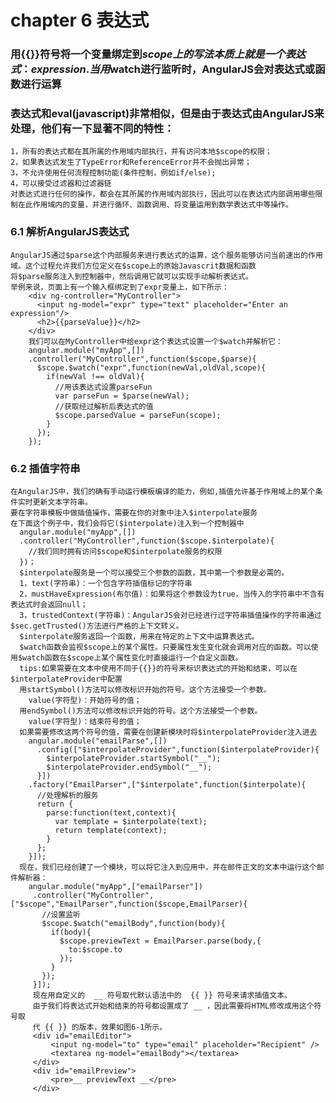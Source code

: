 # chapter 6 表达式

### 用{{}}符号将一个变量绑定到$scope上的写法本质上就是一个表达式：{{expression}}.当用$watch进行监听时，AngularJS会对表达式或函数进行运算
### 表达式和eval(javascript)非常相似，但是由于表达式由AngularJS来处理，他们有一下显著不同的特性：
    1，所有的表达式都在其所属的作用域内部执行，并有访问本地$scope的权限；
    2，如果表达式发生了TypeError和ReferenceError并不会抛出异常；
    3，不允许使用任何流程控制功能(条件控制，例如if/else);
    4，可以接受过滤器和过滤器链
    对表达式进行任何的操作，都会在其所属的作用域内部执行，因此可以在表达式内部调用哪些限制在此作用域内的变量，并进行循环、函数调用、将变量运用到数学表达式中等操作。
### 6.1 解析AngularJS表达式
    AngularJS通过$parse这个内部服务来进行表达式的运算，这个服务能够访问当前速出的作用域。这个过程允许我们方位定义在$scope上的原始Javascrit数据和函数
    将$parse服务注入到控制器中，然后调用它就可以实现手动解析表达式。
    举例来说，页面上有一个输入框绑定到了expr变量上，如下所示：
        <div ng-controller="MyController">
          <input ng-model="expr" type="text" placeholder="Enter an expression"/>
          <h2>{{parseValue}}</h2>
        </div>
        我们可以在MyController中给expr这个表达式设置一个$watch并解析它：
        angular.module("myApp",[])
        .controller("MyController",function($scope,$parse){
          $scope.$watch("expr",function(newVal,oldVal,scope){
            if(newVal !== oldVal){
              //用该表达式设置parseFun
              var parseFun = $parse(newVal);
              //获取经过解析后表达式的值
              $scope.parsedValue = parseFun(scope);
            }
          });
        });
### 6.2 插值字符串
    在AngularJS中，我们的确有手动运行模板编译的能力，例如,插值允许基于作用域上的某个条件实时更新文本字符串。
    要在字符串模板中做插值操作，需要在你的对象中注入$interpolate服务
    在下面这个例子中，我们会将它($interpolate)注入到一个控制器中
      angular.module("myApp",[])
      .controller("MyController",function($scope.$interpolate){
        //我们同时拥有访问$scope和$interpolate服务的权限
      })；
      $interpolate服务是一个可以接受三个参数的函数，其中第一个参数是必需的。
      1，text(字符串)：一个包含字符插值标记的字符串
      2，mustHaveExpression(布尔值)：如果将这个参数设为true，当传入的字符串中不含有表达式时会返回null；
      3，trustedContext(字符串)：AngularJS会对已经进行过字符串插值操作的字符串通过$sec.getTrusted()方法进行严格的上下文转义。
      $interpolate服务返回一个函数，用来在特定的上下文中运算表达式。
      $watch函数会监视$scope上的某个属性。只要属性发生变化就会调用对应的函数。可以使用$watch函数在$scope上某个属性变化时直接运行一个自定义函数。
      tips:如果需要在文本中使用不同于{{}}的符号来标识表达式的开始和结束，可以在 $interpolateProvider中配置
      用startSymbol()方法可以修改标识开始的符号。这个方法接受一个参数。
        value(字符型)：开始符号的值；
      用endSymbol()方法可以修改标识开始的符号。这个方法接受一个参数。
        value(字符型)：结束符号的值；
      如果需要修改这两个符号的值，需要在创建新模块时将$interpolateProvider注入进去
        angular.module("emailParse",[])
          .config(["$interpolateProvider",function($interpolateProvider){
            $interpolateProvider.startSymbol("__");
            $interpolateProvider.endSymbol("__");            
          }])
        .factory("EmailParser",["$interpolate",function($interpolate){
          //处理解析的服务
          return {
            parse:function(text,context){
              var template = $interpolate(text);
              return template(context);
            }
          };
        }]);
      现在，我们已经创建了一个模块，可以将它注入到应用中，并在邮件正文的文本中运行这个邮件解析器：
        angular.module("myApp",["emailParser"])
         .controller("MyController",["$scope","EmailParser",function($scope,EmailParser){
           //设置监听
           $scope.$watch("emailBody",function(body){
             if(body){
               $scope.previewText = EmailParser.parse(body,{
                 to:$scope.to
               });
             }
           });
         }]);
         现在用自定义的  __ 符号取代默认语法中的  {{ }} 符号来请求插值文本。
         由于我们将表达式开始和结束的符号都设置成了 __ ，因此需要将HTML修改成用这个符号取
         代 {{ }} 的版本，效果如图6-1所示。
         <div id="emailEditor">
             <input ng-model="to" type="email" placeholder="Recipient" />
             <textarea ng-model="emailBody"></textarea>
         </div>
         <div id="emailPreview">
             <pre>__ previewText __</pre>
         </div>
         
